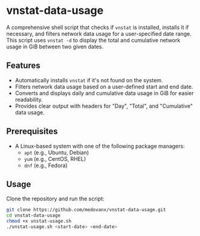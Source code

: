 # vnstat-data-usage

A comprehensive shell script that checks if `vnstat` is installed, installs it if necessary, and filters network data usage for a user-specified date range. This script uses `vnstat -d` to display the total and cumulative network usage in GiB between two given dates.

## Features

- Automatically installs `vnstat` if it's not found on the system.
- Filters network data usage based on a user-defined start and end date.
- Converts and displays daily and cumulative data usage in GiB for easier readability.
- Provides clear output with headers for "Day", "Total", and "Cumulative" data usage.

## Prerequisites

- A Linux-based system with one of the following package managers:
  - `apt` (e.g., Ubuntu, Debian)
  - `yum` (e.g., CentOS, RHEL)
  - `dnf` (e.g., Fedora)

## Usage

Clone the repository and run the script:

``` bash
git clone https://github.com/medovanx/vnstat-data-usage.git
cd vnstat-data-usage
chmod +x vnstat-usage.sh
./vnstat-usage.sh <start-date> <end-date>